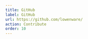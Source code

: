 ```yaml
---
title: GitHub
label: GitHub
url: https://github.com/lowenware/
action: Contribute
order: 10
---
```


